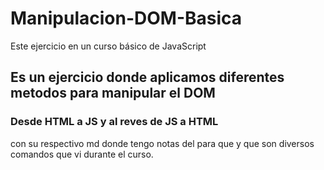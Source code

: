 # Manipulacion-DOM-Basica
Este ejercicio en un curso básico de JavaScript
## Es un ejercicio donde aplicamos diferentes metodos para manipular el DOM
### Desde HTML a JS y al reves de JS a HTML
con su respectivo md donde tengo notas del para que y que son diversos comandos que vi durante el curso.
